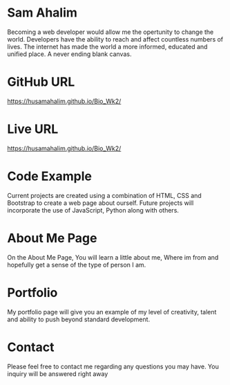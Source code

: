 # Sam Ahalim

 Becoming a web developer would allow me the opertunity to change the world. Developers have the ability to reach and affect countless numbers of lives. The internet has made the world a more informed, educated and unified place. A never ending blank canvas.

 # GitHub URL
https://husamahalim.github.io/Bio_Wk2/

 # Live URL

https://husamahalim.github.io/Bio_Wk2/
 # Code Example

Current projects are created using a combination of HTML, CSS and Bootstrap to create a web page about ourself. Future projects will incorporate the use of JavaScript, Python along with others.


# About Me Page


On the About Me Page, You will learn a little about me, Where im from and hopefully get a sense of the type of person I am.

# Portfolio

My portfolio page will give you an example of my level of creativity, talent and ability to push beyond standard development.

# Contact
Please feel free to contact me regarding any questions you may have.  You inquiry will be answered right away


